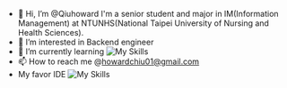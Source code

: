 - 👋 Hi, I’m @Qiuhoward
     I'm a senior student and major in IM(Information Management) at NTUNHS(National Taipei University of Nursing and Health Sciences).
- 👀 I’m interested in Backend engineer
- 🌱 I’m currently learning  ![My Skills](https://skillicons.dev/icons?i=linux,discord,spring,java,js,vue,docker,kubernetes)
- 📫 How to reach me  @howardchiu01@gmail.com
- My favor IDE ![My Skills](https://skillicons.dev/icons?i=idea)
